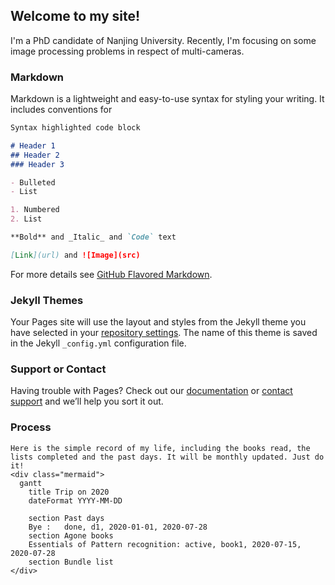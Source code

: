 ## Welcome to my site!
I'm a PhD candidate of Nanjing University. Recently, I'm focusing on some image processing problems in respect of multi-cameras.

<!-- You can use the [editor on GitHub](https://github.com/peiyaoooo/peiyaoooo.github.io/edit/master/index.md) to maintain and preview the content for your website in Markdown files.

Whenever you commit to this repository, GitHub Pages will run [Jekyll](https://jekyllrb.com/) to rebuild the pages in your site, from the content in your Markdown files. -->

### Markdown

Markdown is a lightweight and easy-to-use syntax for styling your writing. It includes conventions for

```markdown
Syntax highlighted code block

# Header 1
## Header 2
### Header 3

- Bulleted
- List

1. Numbered
2. List

**Bold** and _Italic_ and `Code` text

[Link](url) and ![Image](src)
```

For more details see [GitHub Flavored Markdown](https://guides.github.com/features/mastering-markdown/).

### Jekyll Themes

Your Pages site will use the layout and styles from the Jekyll theme you have selected in your [repository settings](https://github.com/peiyaoooo/peiyaoooo.github.io/settings). The name of this theme is saved in the Jekyll `_config.yml` configuration file.

### Support or Contact

Having trouble with Pages? Check out our [documentation](https://help.github.com/categories/github-pages-basics/) or [contact support](https://github.com/contact) and we’ll help you sort it out.

### Process 
<html>
  <body>
    <script src="https://cdn.jsdelivr.net/npm/mermaid@8.6.0/dist/mermaid.min.js"></script>
	
    Here is the simple record of my life, including the books read, the lists completed and the past days. It will be monthly updated. Just do it!
    <div class="mermaid">
      gantt
	    title Trip on 2020
	    dateFormat YYYY-MM-DD
	
	    section Past days
	    Bye :   done, d1, 2020-01-01, 2020-07-28
	    section Agone books
	    Essentials of Pattern recognition: active, book1, 2020-07-15, 2020-07-28 
	    section Bundle list
    </div>
	

  <script>
    var config = {
      startOnLoad:true,
      securityLevel:'loose',
    };
    mermaid.initialize(config);
  </script>
</html>
